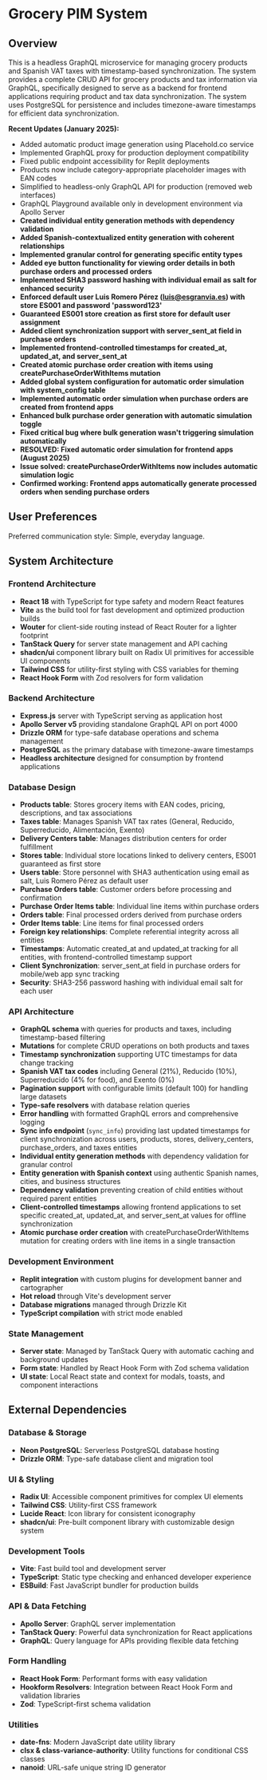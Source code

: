 # Grocery PIM System

## Overview

This is a headless GraphQL microservice for managing grocery products and Spanish VAT taxes with timestamp-based synchronization. The system provides a complete CRUD API for grocery products and tax information via GraphQL, specifically designed to serve as a backend for frontend applications requiring product and tax data synchronization. The system uses PostgreSQL for persistence and includes timezone-aware timestamps for efficient data synchronization.

**Recent Updates (January 2025):**
- Added automatic product image generation using Placehold.co service
- Implemented GraphQL proxy for production deployment compatibility  
- Fixed public endpoint accessibility for Replit deployments
- Products now include category-appropriate placeholder images with EAN codes
- Simplified to headless-only GraphQL API for production (removed web interfaces)
- GraphQL Playground available only in development environment via Apollo Server
- **Created individual entity generation methods with dependency validation**
- **Added Spanish-contextualized entity generation with coherent relationships**
- **Implemented granular control for generating specific entity types**
- **Added eye button functionality for viewing order details in both purchase orders and processed orders**
- **Implemented SHA3 password hashing with individual email as salt for enhanced security**
- **Enforced default user Luis Romero Pérez (luis@esgranvia.es) with store ES001 and password 'password123'**
- **Guaranteed ES001 store creation as first store for default user assignment**
- **Added client synchronization support with server_sent_at field in purchase orders**
- **Implemented frontend-controlled timestamps for created_at, updated_at, and server_sent_at**
- **Created atomic purchase order creation with items using createPurchaseOrderWithItems mutation**
- **Added global system configuration for automatic order simulation with system_config table**
- **Implemented automatic order simulation when purchase orders are created from frontend apps**
- **Enhanced bulk purchase order generation with automatic simulation toggle**
- **Fixed critical bug where bulk generation wasn't triggering simulation automatically**
- **RESOLVED: Fixed automatic order simulation for frontend apps (August 2025)**
- **Issue solved: createPurchaseOrderWithItems now includes automatic simulation logic**
- **Confirmed working: Frontend apps automatically generate processed orders when sending purchase orders**

## User Preferences

Preferred communication style: Simple, everyday language.

## System Architecture

### Frontend Architecture
- **React 18** with TypeScript for type safety and modern React features
- **Vite** as the build tool for fast development and optimized production builds
- **Wouter** for client-side routing instead of React Router for a lighter footprint
- **TanStack Query** for server state management and API caching
- **shadcn/ui** component library built on Radix UI primitives for accessible UI components
- **Tailwind CSS** for utility-first styling with CSS variables for theming
- **React Hook Form** with Zod resolvers for form validation

### Backend Architecture
- **Express.js** server with TypeScript serving as application host
- **Apollo Server v5** providing standalone GraphQL API on port 4000
- **Drizzle ORM** for type-safe database operations and schema management
- **PostgreSQL** as the primary database with timezone-aware timestamps
- **Headless architecture** designed for consumption by frontend applications

### Database Design
- **Products table**: Stores grocery items with EAN codes, pricing, descriptions, and tax associations
- **Taxes table**: Manages Spanish VAT tax rates (General, Reducido, Superreducido, Alimentación, Exento)
- **Delivery Centers table**: Manages distribution centers for order fulfillment
- **Stores table**: Individual store locations linked to delivery centers, ES001 guaranteed as first store
- **Users table**: Store personnel with SHA3 authentication using email as salt, Luis Romero Pérez as default user
- **Purchase Orders table**: Customer orders before processing and confirmation
- **Purchase Order Items table**: Individual line items within purchase orders
- **Orders table**: Final processed orders derived from purchase orders
- **Order Items table**: Line items for final processed orders
- **Foreign key relationships**: Complete referential integrity across all entities
- **Timestamps**: Automatic created_at and updated_at tracking for all entities, with frontend-controlled timestamp support
- **Client Synchronization**: server_sent_at field in purchase orders for mobile/web app sync tracking
- **Security**: SHA3-256 password hashing with individual email salt for each user

### API Architecture
- **GraphQL schema** with queries for products and taxes, including timestamp-based filtering
- **Mutations** for complete CRUD operations on both products and taxes  
- **Timestamp synchronization** supporting UTC timestamps for data change tracking
- **Spanish VAT tax codes** including General (21%), Reducido (10%), Superreducido (4% for food), and Exento (0%)
- **Pagination support** with configurable limits (default 100) for handling large datasets
- **Type-safe resolvers** with database relation queries
- **Error handling** with formatted GraphQL errors and comprehensive logging
- **Sync info endpoint** (`sync_info`) providing last updated timestamps for client synchronization across users, products, stores, delivery_centers, purchase_orders, and taxes entities
- **Individual entity generation methods** with dependency validation for granular control
- **Entity generation with Spanish context** using authentic Spanish names, cities, and business structures
- **Dependency validation** preventing creation of child entities without required parent entities
- **Client-controlled timestamps** allowing frontend applications to set specific created_at, updated_at, and server_sent_at values for offline synchronization
- **Atomic purchase order creation** with createPurchaseOrderWithItems mutation for creating orders with line items in a single transaction

### Development Environment
- **Replit integration** with custom plugins for development banner and cartographer
- **Hot reload** through Vite's development server
- **Database migrations** managed through Drizzle Kit
- **TypeScript compilation** with strict mode enabled

### State Management
- **Server state**: Managed by TanStack Query with automatic caching and background updates
- **Form state**: Handled by React Hook Form with Zod schema validation
- **UI state**: Local React state and context for modals, toasts, and component interactions

## External Dependencies

### Database & Storage
- **Neon PostgreSQL**: Serverless PostgreSQL database hosting
- **Drizzle ORM**: Type-safe database client and migration tool

### UI & Styling
- **Radix UI**: Accessible component primitives for complex UI elements
- **Tailwind CSS**: Utility-first CSS framework
- **Lucide React**: Icon library for consistent iconography
- **shadcn/ui**: Pre-built component library with customizable design system

### Development Tools
- **Vite**: Fast build tool and development server
- **TypeScript**: Static type checking and enhanced developer experience
- **ESBuild**: Fast JavaScript bundler for production builds

### API & Data Fetching
- **Apollo Server**: GraphQL server implementation
- **TanStack Query**: Powerful data synchronization for React applications
- **GraphQL**: Query language for APIs providing flexible data fetching

### Form Handling
- **React Hook Form**: Performant forms with easy validation
- **Hookform Resolvers**: Integration between React Hook Form and validation libraries
- **Zod**: TypeScript-first schema validation

### Utilities
- **date-fns**: Modern JavaScript date utility library
- **clsx & class-variance-authority**: Utility functions for conditional CSS classes
- **nanoid**: URL-safe unique string ID generator